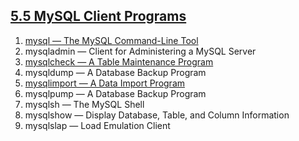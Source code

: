 ## [5.5 MySQL Client Programs](http://dev.mysql.com/doc/refman/5.7/en/programs-client.html)

1. [mysql — The MySQL Command-Line Tool](./1/README.md)
1. mysqladmin — Client for Administering a MySQL Server
1. [mysqlcheck — A Table Maintenance Program](./3.md)
1. mysqldump — A Database Backup Program
1. [mysqlimport — A Data Import Program](./5.md)
1. mysqlpump — A Database Backup Program
1. mysqlsh — The MySQL Shell
1. mysqlshow — Display Database, Table, and Column Information
1. mysqlslap — Load Emulation Client